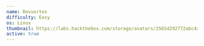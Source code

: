 ```yaml
---
name: Devvortex
difficulty: Easy
os: Linux
thumbnail: https://labs.hackthebox.com/storage/avatars/2565d292772abc4a2d774117cf4d36ff.png
active: true
---
```

